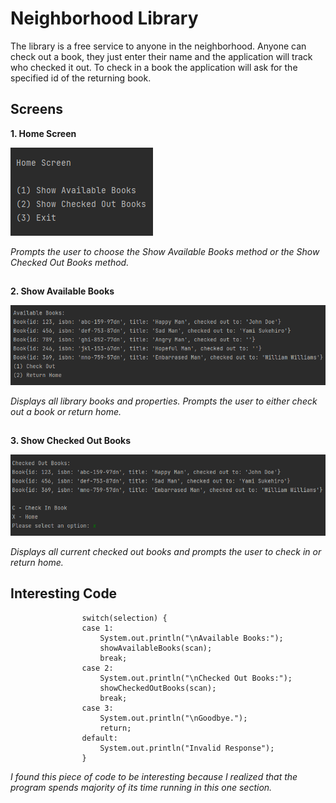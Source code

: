 # Neighborhood Library

The library is a free service to anyone in the neighborhood. 
Anyone can check out a book, they just enter their name and the
application will track who checked it out. To check in a book 
the application will ask for the specified id of the returning
book.

## Screens

**1. Home Screen**

![home screen](screens/homescreen.PNG) 

_Prompts the user to choose the Show Available Books method 
or the Show Checked Out Books method._

##

**2. Show Available Books**

![show available books](screens/checkout.PNG)

_Displays all library books and properties. Prompts the user to either check out a book or return home._

##

**3. Show Checked Out Books**

![check out](screens/checkin.PNG)

_Displays all current checked out books and prompts the user to check in or return home._

## Interesting Code
```            
                switch(selection) {
                case 1:
                    System.out.println("\nAvailable Books:");
                    showAvailableBooks(scan);
                    break;
                case 2:
                    System.out.println("\nChecked Out Books:");
                    showCheckedOutBooks(scan);
                    break;
                case 3:
                    System.out.println("\nGoodbye.");
                    return;
                default:
                    System.out.println("Invalid Response");
                }
```
_I found this piece of code to be interesting because I realized that the program spends majority of its time running in this one section._


